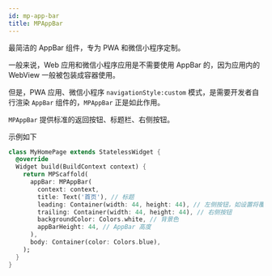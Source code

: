 ```yaml
---
id: mp-app-bar
title: MPAppBar
---
```


最简洁的 AppBar 组件，专为 PWA 和微信小程序定制。

一般来说，Web 应用和微信小程序应用是不需要使用 AppBar 的，因为应用内的 WebView 一般被包装成容器使用。

但是，PWA 应用、微信小程序 `navigationStyle:custom` 模式，是需要开发者自行渲染 `AppBar` 组件的，`MPAppBar` 正是如此作用。

`MPAppBar` 提供标准的返回按钮、标题栏、右侧按钮。

示例如下 

```dart
class MyHomePage extends StatelessWidget {
  @override
  Widget build(BuildContext context) {
    return MPScaffold(
      appBar: MPAppBar(
        context: context,
        title: Text('首页'), // 标题
        leading: Container(width: 44, height: 44), // 左侧按钮，如设置将覆盖返回按钮。
        trailing: Container(width: 44, height: 44), // 右侧按钮
        backgroundColor: Colors.white, // 背景色
        appBarHeight: 44, // AppBar 高度
      ),
      body: Container(color: Colors.blue),
    );
  }
}
```